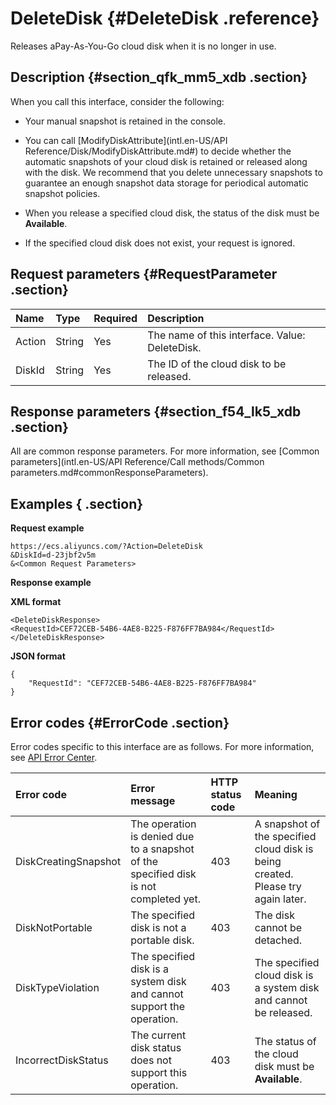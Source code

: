 # DeleteDisk {#DeleteDisk .reference}

Releases aPay-As-You-Go cloud disk when it is no longer in use.

## Description {#section_qfk_mm5_xdb .section}

When you call this interface, consider the following:

-   Your manual snapshot is retained in the console.

-   You can call [ModifyDiskAttribute](intl.en-US/API Reference/Disk/ModifyDiskAttribute.md#) to decide whether the automatic snapshots of your cloud disk is retained or released along with the disk. We recommend that you delete unnecessary snapshots to guarantee an enough snapshot data storage for periodical automatic snapshot policies.

-   When you release a specified cloud disk, the status of the disk must be **Available**.

-   If the specified cloud disk does not exist, your request is ignored.


## Request parameters {#RequestParameter .section}

|Name|Type|Required|Description|
|:---|:---|:-------|:----------|
|Action|String|Yes|The name of this interface. Value: DeleteDisk.|
|DiskId|String|Yes|The ID of the cloud disk to be released.|

## Response parameters {#section_f54_lk5_xdb .section}

All are common response parameters. For more information, see [Common parameters](intl.en-US/API Reference/Call methods/Common parameters.md#commonResponseParameters).

## Examples { .section}

**Request example** 

```
https://ecs.aliyuncs.com/?Action=DeleteDisk
&DiskId=d-23jbf2v5m
&<Common Request Parameters>
```

**Response example** 

**XML format**

```
<DeleteDiskResponse>
<RequestId>CEF72CEB-54B6-4AE8-B225-F876FF7BA984</RequestId>
</DeleteDiskResponse>
```

 **JSON format** 

```
{
    "RequestId": "CEF72CEB-54B6-4AE8-B225-F876FF7BA984"
}
```

## Error codes {#ErrorCode .section}

Error codes specific to this interface are as follows. For more information, see [API Error Center](https://error-center.alibabacloud.com/status/product/Ecs).

|Error code|Error message|HTTP status code|Meaning|
|:---------|:------------|:---------------|:------|
|DiskCreatingSnapshot|The operation is denied due to a snapshot of the specified disk is not completed yet.|403|A snapshot of the specified cloud disk is being created. Please try again later.|
|DiskNotPortable|The specified disk is not a portable disk.|403|The disk cannot be detached.|
|DiskTypeViolation|The specified disk is a system disk and cannot support the operation.|403|The specified cloud disk is a system disk and cannot be released.|
|IncorrectDiskStatus|The current disk status does not support this operation.|403|The status of the cloud disk must be **Available**.|


